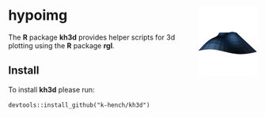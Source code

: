 # hypoimg <img src="man/figures/logo.png" align="right" alt="" width="120" />

The **R** package **kh3d** provides helper scripts for 3d plotting
using the **R** package **rgl**.


## Install

To install **kh3d** please run:
```
devtools::install_github("k-hench/kh3d")
```
